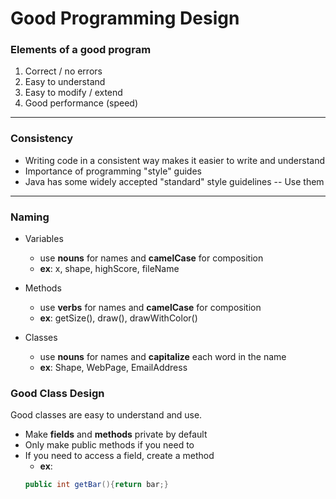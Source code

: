 # Good Programming Design

### Elements of a good program
1. Correct / no errors
2. Easy to understand
3. Easy to modify / extend
4. Good performance (speed)
---
### Consistency
* Writing code in a consistent way makes it easier to write and understand
* Importance of programming "style" guides
* Java has some widely accepted "standard" style guidelines -- Use them
---
### Naming
* Variables
  - use **nouns** for names and **camelCase** for composition
  - __**ex**__: x, shape, highScore, fileName

* Methods
  - use **verbs** for names and **camelCase** for composition
  - __**ex**__: getSize(), draw(), drawWithColor()

* Classes
  - use **nouns** for names and **capitalize** each word in the name
  - __**ex**__: Shape, WebPage, EmailAddress

### Good Class Design

Good classes are easy to understand and use.

* Make **fields** and **methods** private by default
* Only make public methods if you need to
* If you need to access a field, create a method
  - __**ex**__:
  ```java
  public int getBar(){return bar;}
  ```
